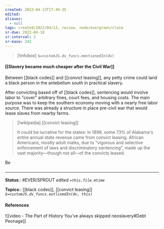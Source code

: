```yaml
---
created: 2022-04-13T17:49:35 
edited: 
aliases:
  - null
tags: created/2022/04/13, review, node/evergreen/claim
sr-due: 2022-04-18
sr-interval: 2
sr-ease: 241
---
```

> [!infobox]
`$=customJS.dv_funcs.mentionedIn(dv)`

#### [[Slavery became much cheaper after the Civil War]]

Between [[black codes]] and [[convict leasing]], 
any petty crime could land a black person in the antebellum south in practical slavery.

After convicting based off of [[black codes]], 
sentencing would involve labor to "cover" arbitrary fines, court fees, and housing costs.
The main purpose was to keep the southern economy moving with a nearly free labor source.
There was already a structure in place pre-civil war that would lease slaves from nearby farms. 

> [!wikipedia] [[convict leasing]] 
> 
> It could be lucrative for the states:  in 1898, some 73% of Alabama's entire annual state revenue came from convict leasing.
> African Americans, mostly adult males, due to "vigorous and selective enforcement of laws and discriminatory sentencing", made up the vast majority—though not all—of the convicts leased.

Be

### <hr class="footnote"/>

**Status**:: #EVER/SPROUT
*edited `=this.file.mtime`*

**Topics**:: [[black codes]], [[convict leasing]]
*`$=customJS.dv_funcs.outlinedIn(dv, this)`*

#### References

![[video - The Part of History You've always skipped neoslavery#Debt Peonage]]
